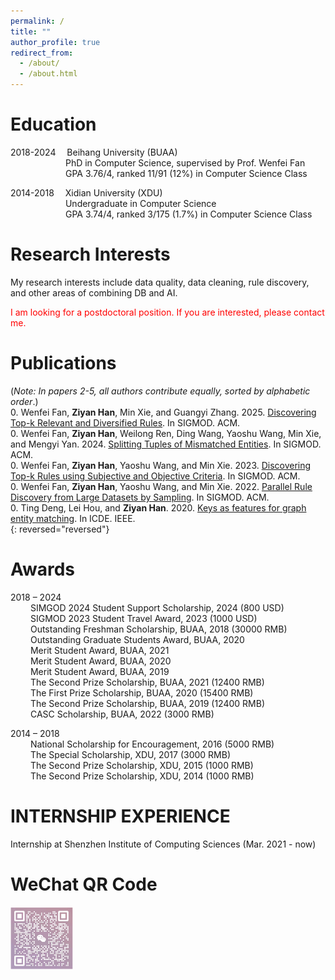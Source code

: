 ```yaml
---
permalink: /
title: ""
author_profile: true
redirect_from: 
  - /about/
  - /about.html
---
```



Education
=======
2018-2024&#8195; Beihang University (BUAA)  
&#8195;&#8195;&#8195;&#8195;&#8195;&#8195; PhD in Computer Science, supervised by Prof. Wenfei Fan  
&#8195;&#8195;&#8195;&#8195;&#8195;&#8195; GPA 3.76/4, ranked 11/91 (12%) in Computer Science Class

2014-2018&#8195; Xidian University (XDU)  
&#8195;&#8195;&#8195;&#8195;&#8195;&#8195; Undergraduate in Computer Science  
&#8195;&#8195;&#8195;&#8195;&#8195;&#8195; GPA 3.74/4, ranked 3/175 (1.7%) in Computer Science Class

Research Interests
=======
My research interests include data quality, data cleaning, rule discovery, and other areas of combining DB and AI.

<font color=red>
  I am looking for a postdoctoral position. If you are interested, please contact me.
</font>


Publications
=======
(*Note: In papers 2-5, all authors contribute equally, sorted by alphabetic order*.)  
0. Wenfei Fan, **Ziyan Han**, Min Xie, and Guangyi Zhang. 2025. [Discovering Top-k Relevant and Diversified Rules](https://to_be_fiiled). In SIGMOD. ACM.  
0. Wenfei Fan, **Ziyan Han**, Weilong Ren, Ding Wang, Yaoshu Wang, Min Xie, and Mengyi Yan. 2024. [Splitting Tuples of Mismatched Entities](https://dl.acm.org/doi/10.1145/3626763). In SIGMOD. ACM.  
0. Wenfei Fan, **Ziyan Han**, Yaoshu Wang, and Min Xie. 2023. [Discovering Top-k Rules using Subjective and Objective Criteria](https://dl.acm.org/doi/abs/10.1145/3588924). In SIGMOD. ACM.  
0. Wenfei Fan, **Ziyan Han**, Yaoshu Wang, and Min Xie. 2022. [Parallel Rule Discovery from Large Datasets by Sampling](https://web.archive.org/web/20220616181024id_/https://dl.acm.org/doi/pdf/10.1145/3514221.3526165). In SIGMOD. ACM.  
0. Ting Deng, Lei Hou, and **Ziyan Han**. 2020. [Keys as features for graph entity matching](https://conferences.computer.org/icde/2020/pdfs/ICDE2020-5acyuqhpJ6L9P042wmjY1p/290300b974/290300b974.pdf). In ICDE. IEEE.  
{: reversed="reversed"}

Awards
=======
2018 – 2024  
&#8195;&#8195; SIMGOD 2024 Student Support Scholarship, 2024 (800 USD)  
&#8195;&#8195; SIGMOD 2023 Student Travel Award, 2023 (1000 USD)  
&#8195;&#8195; Outstanding Freshman Scholarship, BUAA, 2018 (30000 RMB)  
&#8195;&#8195; Outstanding Graduate Students Award, BUAA, 2020  
&#8195;&#8195; Merit Student Award, BUAA, 2021  
&#8195;&#8195; Merit Student Award, BUAA, 2020  
&#8195;&#8195; Merit Student Award, BUAA, 2019  
&#8195;&#8195; The Second Prize Scholarship, BUAA, 2021 (12400 RMB)  
&#8195;&#8195; The First Prize Scholarship, BUAA, 2020 (15400 RMB)  
&#8195;&#8195; The Second Prize Scholarship, BUAA, 2019 (12400 RMB)  
&#8195;&#8195; CASC Scholarship, BUAA, 2022 (3000 RMB)  

2014 – 2018  
&#8195;&#8195; National Scholarship for Encouragement, 2016 (5000 RMB)  
&#8195;&#8195; The Special Scholarship, XDU, 2017 (3000 RMB)  
&#8195;&#8195; The Second Prize Scholarship, XDU, 2015 (1000 RMB)  
&#8195;&#8195; The Second Prize Scholarship, XDU, 2014 (1000 RMB)  


INTERNSHIP EXPERIENCE
=======
Internship at Shenzhen Institute of Computing Sciences (Mar. 2021 - now)

WeChat QR Code
=======
<img src="https://github.com/philo-vanguard/ZiyanHan.github.io/blob/master/images/Wechat.png" width = "100" height = "100" div align=left />
